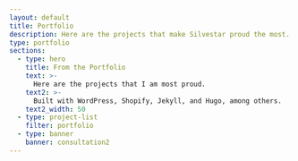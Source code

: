 ```yaml
---
layout: default
title: Portfolio
description: Here are the projects that make Silvestar proud the most. Projects are built with WordPress, Shopify, Jekyll, and Hugo, among others.
type: portfolio
sections:
  - type: hero
    title: From the Portfolio
    text: >-
      Here are the projects that I am most proud.
    text2: >-
      Built with WordPress, Shopify, Jekyll, and Hugo, among others.
    text2_width: 50
  - type: project-list
    filter: portfolio
  - type: banner
    banner: consultation2
---
```

